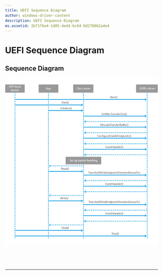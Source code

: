 ```yaml
---
title: UEFI Sequence Diagram
author: windows-driver-content
description: UEFI Sequence Diagram
ms.assetid: 2bf1fbe4-1d05-4edd-bc64-0d270862a4e4
---
```


# UEFI Sequence Diagram


## Sequence Diagram


![sequence diagram](images/efi-usbfn-sequence.png)

 

 


--------------------


